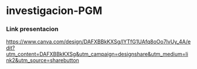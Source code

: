 # investigacion-PGM

### Link presentacion

https://www.canva.com/design/DAFXBBkKXSg/lYTfG1UAfq8oOo7lvUy_4A/edit?utm_content=DAFXBBkKXSg&utm_campaign=designshare&utm_medium=link2&utm_source=sharebutton
